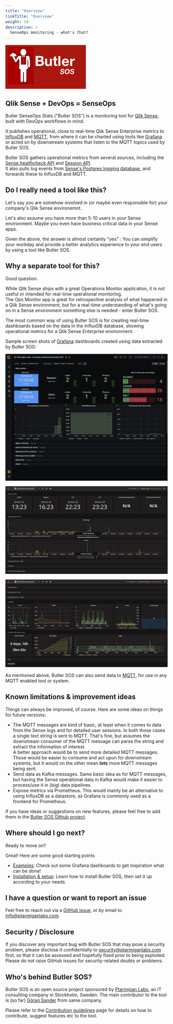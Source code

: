 ```yaml
---
title: "Overview"
linkTitle: "Overview"
weight: 10
description: >
  SenseOps monitoring - what's that?
---
```


<!-- {{% pageinfo %}}
This is a placeholder page that shows you how to use this template site.
{{% /pageinfo %}} -->

![Butler SOS](butler-sos-small.png)

## Qlik Sense + DevOps = SenseOps

Butler SenseOps Stats ("Butler SOS") is a monitoring tool for [Qlik Sense](https://www.qlik.com/us/products/qlik-sense), built with DevOps workflows in mind.

It publishes operational, close to real-time Qlik Sense Enterprise metrics to [InfluxDB](https://www.influxdata.com/time-series-platform/influxdb/) and  [MQTT](https://en.wikipedia.org/wiki/MQTT), from where it can be charted using tools like [Grafana](https://grafana.com/) or acted on by downstream systems that listen to the MQTT topics used by Butler SOS.

Butler SOS gathers operational metrics from several sources, including the [Sense healthcheck API](https://help.qlik.com/en-US/sense-developer/June2020/Subsystems/EngineAPI/Content/Sense_EngineAPI/GettingSystemInformation/HealthCheckStatus.htm) and [Session API](https://help.qlik.com/en-US/sense-developer/June2020/Subsystems/ProxyServiceAPI/Content/Sense_ProxyServiceAPI/ProxyServiceAPI-Session-Module-API.htm).  
It also pulls log events from [Sense's Postgres logging database](https://help.qlik.com/en-US/sense-admin/June2020/Subsystems/DeployAdministerQSE/Content/Sense_DeployAdminister/QSEoW/Deploy_QSEoW/Qlik-Logging-Service.htm), and forwards these to InfluxDB and MQTT.

## Do I really need a tool like this?

Let's say you are somehow involved in (or maybe even responsible for) your company's Qlik Sense environemnt.

Let's also assume you have more than 5-10 users in your Sense environment. Maybe you even have business critical data in your Sense apps.

Given the above, the answer is almost certainly "yes" : You can simplify your workday and provide a better analytics experience to your end users by using a tool like Butler SOS.

## Why a separate tool for this?

Good question.  

While Qlik Sense ships with a great Operations Monitor application, it is not useful or intended for real-time operational monitoring.  
The Ops Monitor app is great for retrospective analysis of what happened in a Qlik Sense environment, but for a real-time understanding of what's going on in a Sense environment something else is needed - enter Butler SOS.

The most common way of using Butler SOS is for creating real-time dashboards based on the data in the InfluxDB database, showing operational metrics for a Qlik Sense Enterprise environment.  
  
Sample screen shots of [Grafana](https://grafana.com/) dashboards created using data extracted by Butler SOS:

![Grafana dashboard](butlersos_5_4_main_metrics.png "SenseOps dashboard showing errors and warnings, using Grafana 7")

![Grafana dashboard](senseOps_dashboard_3.png "SenseOps dashboard showing errors and warnings, using Grafana 6")

![Grafana dashboard](senseOps_dashboard_4.png "SenseOps dashboard showing Qlik Sense metrics, using Grafana 6")

As mentioned above, Butler SOS can also send data to [MQTT](https://en.wikipedia.org/wiki/MQTT), for use in any MQTT enabled tool or system.

## Known limitations & improvement ideas

Things can always be improved, of course. Here are some ideas on things for future versions:

- The MQTT messages are kind of basic, at least when it comes to data from the Sense logs and for detailed user sessions. In both those cases a single text string is sent to MQTT. That's fine, but assumes the downstream consumer of the MQTT message can parse the string and extract the information of interest.  
  A better approach would be to send more detailed MQTT messages. Those would be easier to consume and act upon for downstream systems, but it would on the other mean  **lots** more MQTT messages being sent. 
- Send data as Kafka messages. Same basic idea as for MQTT messages, but having the Sense operational data in Kafka would make it easier to process/use it in (big) data pipelines.
- Expose metrics via Prometheus. This would mainly be an alternative to using InfluxDB as a datastore, as Grafana is commonly used as a frontend for Prometheus.

If you have ideas or suggestions on new features, please feel free to add them in the [Butler SOS Github project](https://github.com/ptarmiganlabs/butler-sos/issues/new/choose).

## Where should I go next?

Ready to move on?

Great! Here are some good starting points

- [Examples](/docs/examples/): Check out some Grafana dashboards to get inspiration what can be done!
- [Installation & setup](/docs/getting_started/install_config/): Learn how to install Butler SOS, then set it up according to your needs.

## I have a question or want to report an issue

Feel free to reach out via a [GitHub issue](https://github.com/ptarmiganlabs/butler-sos/issues), or by email to info@ptarmiganlabs.com.

## Security / Disclosure

If you discover any important bug with Butler SOS that may pose a security problem, please disclose it confidentially to [security@ptarmiganlabs.com](mailto://security@ptarmiganlabs.com) first, so that it can be assessed and hopefully fixed prior to being exploited. Please do not raise GitHub issues for security-related doubts or problems.

## Who's behind Butler SOS?

Butler SOS is an open source project sponsored by [Ptarmigan Labs](https://ptarmiganlabs.com), an IT consulting company in Stockholm, Sweden. The main contributor to the tool is (so far) [Göran Sander](https://www.linkedin.com/in/gorsan) from same company. 

Please refer to the [Contribution guidelines](/docs/about/contributing/) page for details on how to contribute, suggest features etc to the tool.
